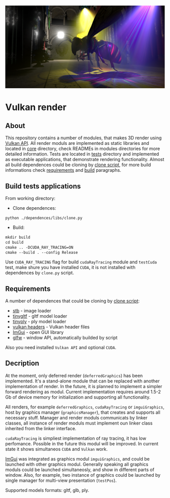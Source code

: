 <p align="center">
    <img src="./screenshots/screenshot_1.PNG" width="1000px">
</p>

# Vulkan render

## About

This repository contains a number of modules, that makes 3D render using [Vulkan API](https://www.vulkan.org/). All render moduls are implemented as static libraries and located in [core](core) directory, check READMEs in modules directories for more detailed information. Tests are located in [tests](tests) directory and implemented as executable applications, that demonstrate rendering functionality. Almost all build dependences could be cloning by [clone script](dependences/libs/clone.py), for more build informations check [requirements](#Requirements) and [build](#Build-tests-applications) paragraphs.

## Build tests applications

From working directory:

* Clone dependences:
```
python ./dependences/libs/clone.py
```
* Build:
```
mkdir build
cd build
cmake .. -DCUDA_RAY_TRACING=ON
cmake --build . --config Release
```

Use `CUDA_RAY_TRACING` flag for build `cudaRayTracing` module and `testCuda` test, make shure you have installed `CUDA`, it is not installed with dependences by `clone.py` script.

## Requirements

A number of dependences that could be cloning by [clone script](dependences/libs/clone.py):
* [stb](https://github.com/nothings/stb.git) - image loader
* [tinygltf](https://github.com/syoyo/tinygltf.git) - gltf model loader
* [tinyply](https://github.com/ddiakopoulos/tinyply.git) - ply model loader
* [vulkan headers](https://github.com/KhronosGroup/Vulkan-Headers.git) - Vulkan header files 
* [ImGui](https://github.com/ocornut/imgui.git) - open GUI library
* [glfw](https://github.com/glfw/glfw.git) - window API, automatically builded by script

Also you need installed `Vulkan API` and optional `CUDA`.

## Decription

At the moment, only deferred render (`deferredGraphics`) has been implemented. It's a stand-alone module that can be replaced with another implementation of render. In the future, it is planned to implement a simpler forward rendering as modul. Current implementation requires around 1.5-2 Gb of device memory for initialization and supporting all functionality.

All renders, for example `deferredGraphics`, `cudaRayTracing` or `imguiGraphics`, host by graphics manager (`graphicsManager`), that creates and supports all necessary stuff. Manager and render moduls communicats by linker classes, all instance of render moduls must implement oun linker class inherited from the linker interface.

`cudaRayTracing` is simpliest implementation of ray tracing, it has low perfomance. Possible in the future this modul will be improved. In current state it shows simultaneos `CUDA` and `Vulkan` work.

[ImGui](https://github.com/ocornut/imgui.git) was integrated as graphics modul `imguiGraphics`, and could be launched with other graphics modul. Generally speaking all graphics moduls could be launched simultaneosly, and show in different parts of window. Also, for example, two instance of graphics could be launched by single manager for multi-view presentation (`testPos`).

Supported models formats: gltf, glb, ply.
